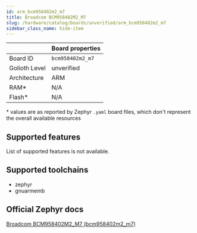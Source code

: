```yaml
---
id: arm_bcm958402m2_m7
title: Broadcom BCM958402M2_M7
slug: /hardware/catalog/boards/unverified/arm_bcm958402m2_m7
sidebar_class_name: hide-item
---
```


[//]: # (This is an auto-generated file, do not edit! Changes to it will be lost upon re-generation)



|                | Board properties     |
| -------------  | -------------------- |
| Board ID       | `bcm958402m2_m7` |
| Golioth Level  | unverified       |
| Architecture   | ARM |
| RAM*           | N/A |
| Flash*         | N/A |

\* values are as reported by Zephyr `.yaml` board files, which don't represent the overall available resources



## Supported features

List of supported features is not available.

## Supported toolchains

* zephyr
* gnuarmemb

## Official Zephyr docs

[Broadcom BCM958402M2_M7 (bcm958402m2_m7)](https://docs.zephyrproject.org/latest/boards/arm/bcm958402m2_m7/doc/index.html)
